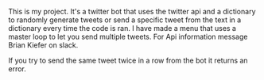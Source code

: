 This is my project. It's a twitter bot that uses the twitter api and a dictionary to randomly generate tweets or send a specific tweet from the text in a dictionary every time the code is ran. 
I have made a menu that uses a master loop to let you send multiple tweets. 
For Api information message Brian Kiefer on slack.

If you try to send the same tweet twice in a row from the bot it returns an error.
